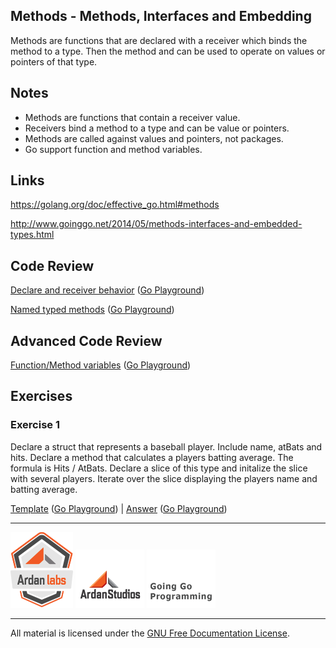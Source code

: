 ## Methods - Methods, Interfaces and Embedding

Methods are functions that are declared with a receiver which binds the method to a type. Then the method and can be used to operate on values or pointers of that type.

## Notes

* Methods are functions that contain a receiver value.
* Receivers bind a method to a type and can be value or pointers.
* Methods are called against values and pointers, not packages.
* Go support function and method variables.

## Links

https://golang.org/doc/effective_go.html#methods

http://www.goinggo.net/2014/05/methods-interfaces-and-embedded-types.html

## Code Review

[Declare and receiver behavior](example1/example1.go) ([Go Playground](http://play.golang.org/p/mF2Z5ZPQFi))

[Named typed methods](example2/example2.go) ([Go Playground](http://play.golang.org/p/EMY2xb1csT))

## Advanced Code Review

[Function/Method variables](advanced/example1/example1.go) ([Go Playground](http://play.golang.org/p/RPyAn3y2OS))

## Exercises

### Exercise 1

Declare a struct that represents a baseball player. Include name, atBats and hits. Declare a method that calculates a players batting average. The formula is Hits / AtBats. Declare a slice of this type and initalize the slice with several players. Iterate over the slice displaying the players name and batting average.

[Template](exercises/template1/template1.go) ([Go Playground](http://play.golang.org/p/uYkS_J8LuL)) | 
[Answer](exercises/exercise1/exercise1.go) ([Go Playground](http://play.golang.org/p/EZrIvPzfjh))

___
[![GoingGo Training](../../00-slides/images/ggt_logo.png)](http://www.goinggotraining.net)
[![Ardan Studios](../../00-slides/images/ardan_logo.png)](http://www.ardanstudios.com)
[![GoingGo Blog](../../00-slides/images/ggb_logo.png)](http://www.goinggo.net)
___
All material is licensed under the [GNU Free Documentation License](https://github.com/ArdanStudios/gotraining/blob/master/LICENSE).